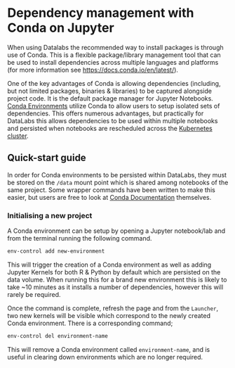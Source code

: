 # Dependency management with Conda on Jupyter

When using Datalabs the recommended way to install packages is through use of
Conda. This is a flexible package/library management tool that can be used to
install dependencies across multiple languages and platforms (for more
information see https://docs.conda.io/en/latest/).

One of the key advantages of Conda is allowing dependencies (including, but not
limited packages, binaries & libraries) to be captured alongside project code.
It is the default package manager for Jupyter Notebooks. [Conda
Environments](https://docs.conda.io/projects/conda/en/latest/user-guide/tasks/manage-environments.html)
utilize Conda to allow users to setup isolated sets of dependencies. This offers
numerous advantages, but practically for DataLabs this allows dependencies to be
used within multiple notebooks and persisted when notebooks are rescheduled
across the [Kubernetes cluster](https://kubernetes.io/docs/home/).

## Quick-start guide

In order for Conda environments to be persisted within DataLabs, they must be
stored on the `/data` mount point which is shared among notebooks of the same
project. Some wrapper commands have been written to make this easier, but users
are free to look at [Conda
Documentation](https://docs.conda.io/projects/conda/en/latest/user-guide/tasks/manage-environments.html)
themselves.

### Initialising a new project

A Conda environment can be setup by opening a Jupyter notebook/lab and from the
terminal running the following command.

```bash
env-control add new-environment
```

This will trigger the creation of a Conda environment as well as adding Jupyter
Kernels for both R & Python by default which are persisted on the data volume.
When running this for a brand new environment this is likely to take ~10 minutes
as it installs a number of dependencies, however this will rarely be required.

Once the command is complete, refresh the page and from the `Launcher`, two new
kernels will be visible which correspond to the newly created Conda environment.
There is a corresponding command;

```bash
env-control del environment-name
```

This will remove a Conda environment called `environment-name`, and is useful in
clearing down environments which are no longer required.
